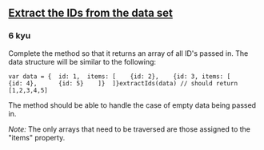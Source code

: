 <h2><a href=https://www.codewars.com/kata/5158bfce931c51b69b000001/train/javascript target="_blank">Extract the IDs from the data set</a></h2><h3>6 kyu</h3><p>Complete the method so that it returns an array of all ID's  passed in. The data structure will be similar to the following:</p><pre><code class="language-javascript"><span class="cm-keyword">var</span> <span class="cm-def">data</span> <span class="cm-operator">=</span> {  <span class="cm-property">id</span>: <span class="cm-number">1</span>,  <span class="cm-property">items</span>: [    {<span class="cm-property">id</span>: <span class="cm-number">2</span>},    {<span class="cm-property">id</span>: <span class="cm-number">3</span>, <span class="cm-property">items</span>: [      {<span class="cm-property">id</span>: <span class="cm-number">4</span>},      {<span class="cm-property">id</span>: <span class="cm-number">5</span>}    ]}  ]}<span class="cm-variable">extractIds</span>(<span class="cm-variable">data</span>) <span class="cm-comment">// should return [1,2,3,4,5]</span></code></pre><pre style="display: none;"><code class="language-coffeescript"><span class="cm-variable">data</span> <span class="cm-punctuation">=</span><span class="cm-indent">  </span><span class="cm-variable">id</span><span class="cm-punctuation">:</span> <span class="cm-number">1</span>  <span class="cm-variable">items</span><span class="cm-punctuation">:</span> <span class="cm-punctuation">[</span>    <span class="cm-punctuation">{</span><span class="cm-variable">id</span><span class="cm-punctuation">:</span> <span class="cm-number">2</span><span class="cm-punctuation">}</span>    <span class="cm-punctuation">{</span><span class="cm-variable">id</span><span class="cm-punctuation">:</span> <span class="cm-number">3</span><span class="cm-punctuation">,</span> <span class="cm-variable">items</span><span class="cm-punctuation">:</span> <span class="cm-punctuation">[</span>      <span class="cm-punctuation">{</span><span class="cm-variable">id</span><span class="cm-punctuation">:</span> <span class="cm-number">4</span><span class="cm-punctuation">}</span>      <span class="cm-punctuation">{</span><span class="cm-variable">id</span><span class="cm-punctuation">:</span> <span class="cm-number">5</span><span class="cm-punctuation">}</span><span class="cm-dedent">    </span><span class="cm-punctuation">]</span><span class="cm-punctuation">}</span><span class="cm-dedent">  </span><span class="cm-punctuation">]</span><span class="cm-variable">extractIds</span><span class="cm-punctuation">(</span><span class="cm-variable">data</span><span class="cm-punctuation">)</span> <span class="cm-comment"># should return [1,2,3,4,5]</span></code></pre><pre style="display: none;"><code class="language-ruby"><span class="cm-variable">data</span> <span class="cm-operator">=</span> {  <span class="cm-atom">id:</span> <span class="cm-number">1</span>,  <span class="cm-atom">items:</span> [    {<span class="cm-atom">id:</span> <span class="cm-number">2</span>},    {<span class="cm-atom">id:</span> <span class="cm-number">3</span>, <span class="cm-atom">items:</span> [      {<span class="cm-atom">id:</span> <span class="cm-number">4</span>},      {<span class="cm-atom">id:</span> <span class="cm-number">5</span>}    ]}  ]}<span class="cm-variable">extract_ids</span>(<span class="cm-variable">data</span>) <span class="cm-comment"># should return [1,2,3,4,5]</span><span class="cm-variable">extract_ids</span>({}) <span class="cm-comment"># should return []</span></code></pre><p>The method should be able to handle the case of empty data being passed in. </p><p><em>Note:</em> The only arrays that need to be traversed are those assigned to the "items" property. </p>